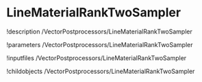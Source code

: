 <!-- MOOSE Documentation Stub: Remove this when content is added. -->

# LineMaterialRankTwoSampler
!description /VectorPostprocessors/LineMaterialRankTwoSampler

!parameters /VectorPostprocessors/LineMaterialRankTwoSampler

!inputfiles /VectorPostprocessors/LineMaterialRankTwoSampler

!childobjects /VectorPostprocessors/LineMaterialRankTwoSampler
